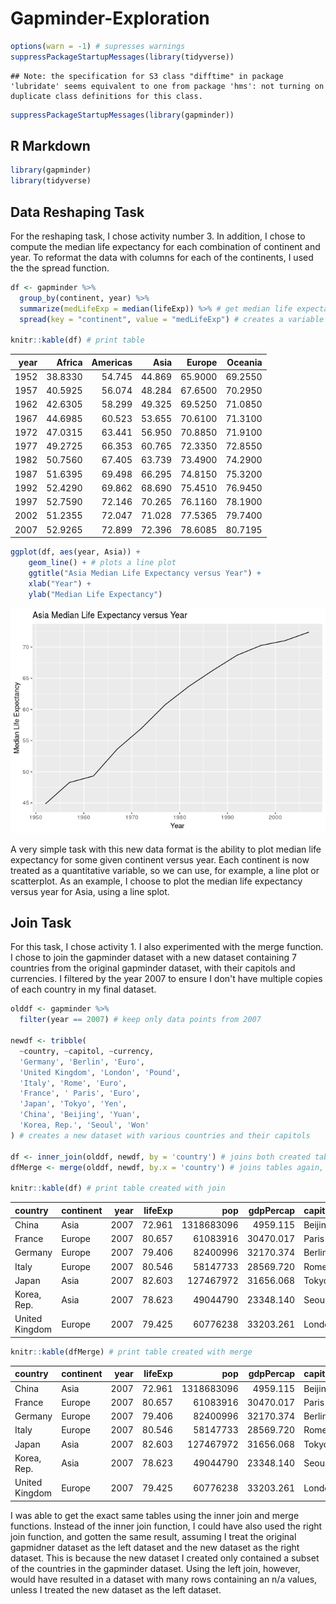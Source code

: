 Gapminder-Exploration
================

``` r
options(warn = -1) # supresses warnings
suppressPackageStartupMessages(library(tidyverse))
```

    ## Note: the specification for S3 class "difftime" in package 'lubridate' seems equivalent to one from package 'hms': not turning on duplicate class definitions for this class.

``` r
suppressPackageStartupMessages(library(gapminder))
```

R Markdown
----------

``` r
library(gapminder)
library(tidyverse)
```

Data Reshaping Task
-------------------

For the reshaping task, I chose activity number 3. In addition, I chose to compute the median life expectancy for each combination of continent and year. To reformat the data with columns for each of the continents, I used the the spread function.

``` r
df <- gapminder %>%
  group_by(continent, year) %>%
  summarize(medLifeExp = median(lifeExp)) %>% # get median life expectancy for each combination of year and continent
  spread(key = "continent", value = "medLifeExp") # creates a variable for each continent

knitr::kable(df) # print table
```

|  year|   Africa|  Americas|    Asia|   Europe|  Oceania|
|-----:|--------:|---------:|-------:|--------:|--------:|
|  1952|  38.8330|    54.745|  44.869|  65.9000|  69.2550|
|  1957|  40.5925|    56.074|  48.284|  67.6500|  70.2950|
|  1962|  42.6305|    58.299|  49.325|  69.5250|  71.0850|
|  1967|  44.6985|    60.523|  53.655|  70.6100|  71.3100|
|  1972|  47.0315|    63.441|  56.950|  70.8850|  71.9100|
|  1977|  49.2725|    66.353|  60.765|  72.3350|  72.8550|
|  1982|  50.7560|    67.405|  63.739|  73.4900|  74.2900|
|  1987|  51.6395|    69.498|  66.295|  74.8150|  75.3200|
|  1992|  52.4290|    69.862|  68.690|  75.4510|  76.9450|
|  1997|  52.7590|    72.146|  70.265|  76.1160|  78.1900|
|  2002|  51.2355|    72.047|  71.028|  77.5365|  79.7400|
|  2007|  52.9265|    72.899|  72.396|  78.6085|  80.7195|

``` r
ggplot(df, aes(year, Asia)) + 
    geom_line() + # plots a line plot
    ggtitle("Asia Median Life Expectancy versus Year") + 
    xlab("Year") + 
    ylab("Median Life Expectancy")
```

![](Gapminder-Exploration_files/figure-markdown_github/unnamed-chunk-3-1.png)

A very simple task with this new data format is the ability to plot median life expectancy for some given continent versus year. Each continent is now treated as a quantitative variable, so we can use, for example, a line plot or scatterplot. As an example, I choose to plot the median life expectancy versus year for Asia, using a line splot.

Join Task
---------

For this task, I chose activity 1. I also experimented with the merge function. I chose to join the gapminder dataset with a new dataset containing 7 countries from the original gapminder dataset, with their capitols and currencies. I filtered by the year 2007 to ensure I don't have multiple copies of each country in my final dataset.

``` r
olddf <- gapminder %>%
  filter(year == 2007) # keep only data points from 2007 

newdf <- tribble(
  ~country, ~capitol, ~currency,
  'Germany', 'Berlin', 'Euro',
  'United Kingdom', 'London', 'Pound',
  'Italy', 'Rome', 'Euro',
  'France', ' Paris', 'Euro',
  'Japan', 'Tokyo', 'Yen',
  'China', 'Beijing', 'Yuan',
  'Korea, Rep.', 'Seoul', 'Won'
) # creates a new dataset with various countries and their capitols

df <- inner_join(olddf, newdf, by = 'country') # joins both created tables by country
dfMerge <- merge(olddf, newdf, by.x = 'country') # joins tables again, except with different function

knitr::kable(df) # print table created with join
```

| country        | continent |  year|  lifeExp|         pop|  gdpPercap| capitol | currency |
|:---------------|:----------|-----:|--------:|-----------:|----------:|:--------|:---------|
| China          | Asia      |  2007|   72.961|  1318683096|   4959.115| Beijing | Yuan     |
| France         | Europe    |  2007|   80.657|    61083916|  30470.017| Paris   | Euro     |
| Germany        | Europe    |  2007|   79.406|    82400996|  32170.374| Berlin  | Euro     |
| Italy          | Europe    |  2007|   80.546|    58147733|  28569.720| Rome    | Euro     |
| Japan          | Asia      |  2007|   82.603|   127467972|  31656.068| Tokyo   | Yen      |
| Korea, Rep.    | Asia      |  2007|   78.623|    49044790|  23348.140| Seoul   | Won      |
| United Kingdom | Europe    |  2007|   79.425|    60776238|  33203.261| London  | Pound    |

``` r
knitr::kable(dfMerge) # print table created with merge
```

| country        | continent |  year|  lifeExp|         pop|  gdpPercap| capitol | currency |
|:---------------|:----------|-----:|--------:|-----------:|----------:|:--------|:---------|
| China          | Asia      |  2007|   72.961|  1318683096|   4959.115| Beijing | Yuan     |
| France         | Europe    |  2007|   80.657|    61083916|  30470.017| Paris   | Euro     |
| Germany        | Europe    |  2007|   79.406|    82400996|  32170.374| Berlin  | Euro     |
| Italy          | Europe    |  2007|   80.546|    58147733|  28569.720| Rome    | Euro     |
| Japan          | Asia      |  2007|   82.603|   127467972|  31656.068| Tokyo   | Yen      |
| Korea, Rep.    | Asia      |  2007|   78.623|    49044790|  23348.140| Seoul   | Won      |
| United Kingdom | Europe    |  2007|   79.425|    60776238|  33203.261| London  | Pound    |

I was able to get the exact same tables using the inner join and merge functions. Instead of the inner join function, I could have also used the right join function, and gotten the same result, assuming I treat the original gapmidner dataset as the left dataset and the new dataset as the right dataset. This is because the new dataset I created only contained a subset of the countries in the gapminder dataset. Using the left join, however, would have resulted in a dataset with many rows containing an n/a values, unless I treated the new dataset as the left dataset.

